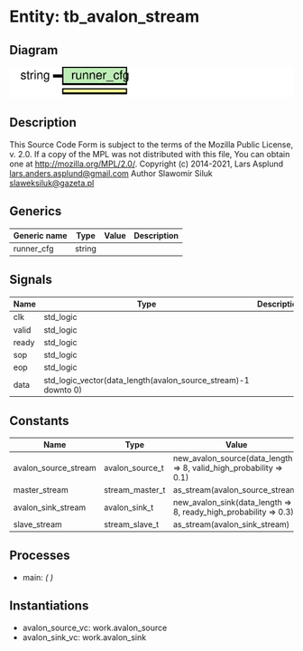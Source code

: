 # Entity: tb_avalon_stream
## Diagram
![Diagram](tb_avalon_stream.svg "Diagram")
## Description
This Source Code Form is subject to the terms of the Mozilla Public
License, v. 2.0. If a copy of the MPL was not distributed with this file,
You can obtain one at http://mozilla.org/MPL/2.0/.
Copyright (c) 2014-2021, Lars Asplund lars.anders.asplund@gmail.com
Author Slawomir Siluk slaweksiluk@gazeta.pl
## Generics
| Generic name | Type   | Value | Description |
| ------------ | ------ | ----- | ----------- |
| runner_cfg   | string |       |             |
## Signals
| Name  | Type                                                           | Description |
| ----- | -------------------------------------------------------------- | ----------- |
| clk   | std_logic                                                      |             |
| valid | std_logic                                                      |             |
| ready | std_logic                                                      |             |
| sop   | std_logic                                                      |             |
| eop   | std_logic                                                      |             |
| data  | std_logic_vector(data_length(avalon_source_stream)-1 downto 0) |             |
## Constants
| Name                 | Type            | Value                                                                   | Description |
| -------------------- | --------------- | ----------------------------------------------------------------------- | ----------- |
| avalon_source_stream | avalon_source_t |      new_avalon_source(data_length => 8, valid_high_probability => 0.1) |             |
| master_stream        | stream_master_t |  as_stream(avalon_source_stream)                                        |             |
| avalon_sink_stream   | avalon_sink_t   |      new_avalon_sink(data_length => 8, ready_high_probability => 0.3)   |             |
| slave_stream         | stream_slave_t  |  as_stream(avalon_sink_stream)                                          |             |
## Processes
- main: _(  )_

## Instantiations
- avalon_source_vc: work.avalon_source
- avalon_sink_vc: work.avalon_sink
